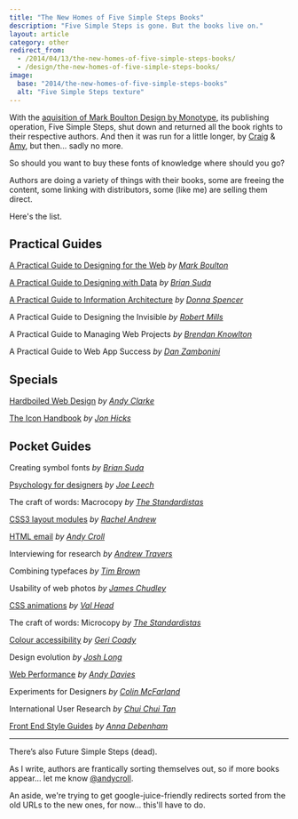 ```yaml
---
title: "The New Homes of Five Simple Steps Books"
description: "Five Simple Steps is gone. But the books live on."
layout: article
category: other
redirect_from:
  - /2014/04/13/the-new-homes-of-five-simple-steps-books/
  - /design/the-new-homes-of-five-simple-steps-books/
image:
  base: "2014/the-new-homes-of-five-simple-steps-books"
  alt: "Five Simple Steps texture"
---
```


With the [aquisition of Mark Boulton Design by Monotype](https://markboulton.co.uk/journal/mbd-and-monotype/), its publishing operation, Five Simple Steps, shut down and returned all the book rights to their respective authors. And then it was run for a little longer, by [Craig](https://twitter.com/craig_makes) & [Amy](https://twitter.com/AmieNLockwood), but then… sadly no more.

So should you want to buy these fonts of knowledge where should you go?

Authors are doing a variety of things with their books, some are freeing the content, some linking with distributors, some (like me) are selling them direct.

Here's the list.

## Practical Guides

[A Practical Guide to Designing for the Web](https://designingfortheweb.co.uk) _by [Mark Boulton](https://twitter.com/markboulton)_

[A Practical Guide to Designing with Data](https://designingwithdata.com) _by [Brian Suda](https://twitter.com/briansuda)_

[A Practical Guide to Information Architecture](https://maadmob.com.au/speaking/books/practical-ia) _by [Donna Spencer](https://twitter.com/maadonna)_

A Practical Guide to Designing the Invisible _by [Robert Mills](https://twitter.com/RobertMills)_

A Practical Guide to Managing Web Projects _by [Brendan Knowlton](https://twitter.com/bfk)_

A Practical Guide to Web App Success _by [Dan Zambonini](https://twitter.com/zambonini)_

## Specials

[Hardboiled Web Design](https://www.smashingmagazine.com/ebooks/the-new-hardboiled-web-design/) _by [Andy Clarke](https://twitter.com/Malarkey)_

[The Icon Handbook](https://iconhandbook.co.uk/) _by [Jon Hicks](https://twitter.com/Hicksdesign)_

## Pocket Guides

Creating symbol fonts _by [Brian Suda](https://twitter.com/briansuda)_

[Psychology for designers](https://psychologyfordesigners.com) _by [Joe Leech](https://twitter.com/mrjoe)_

The craft of words: Macrocopy _by [The Standardistas](https://twitter.com/standardistas)_

[CSS3 layout modules](https://www.rachelandrew.co.uk/books/css3-layout-modules) _by [Rachel Andrew](https://twitter.com/rachelandrew)_

[HTML email](/html-email/) _by [Andy Croll](https://twitter.com/andycroll)_

Interviewing for research _by [Andrew Travers](https://twitter.com/atrvrs)_

Combining typefaces _by [Tim Brown](https://twitter.com/timbrown)_

Usability of web photos _by [James Chudley](https://twitter.com/chudders)_

[CSS animations](https://cssanimationspocketguide.com) _by [Val Head](https://twitter.com/vlh)_

The craft of words: Microcopy _by [The Standardistas](https://twitter.com/standardistas)_

[Colour accessibility](https://gumroad.com/l/loura11y) _by [Geri Coady](https://twitter.com/hellogeri)_

Design evolution _by [Josh Long](https://twitter.com/joshlong)_

[Web Performance](https://andydavies.me/books#webperformance) _by [Andy Davies](https://twitter.com/andydavies)_

Experiments for Designers _by [Colin McFarland](https://twitter.com/mcfrl)_

International User Research _by [Chui Chui Tan](https://twitter.com/ChuiSquared)_

[Front End Style Guides](https://maban.co.uk/projects/front-end-style-guides/) _by [Anna Debenham](https://twitter.com/anna_debenham)_

---

There’s also Future Simple Steps (dead).

As I write, authors are frantically sorting themselves out, so if more books appear… let me know [@andycroll](https://twitter.com/andycroll).

An aside, we're trying to get google-juice-friendly redirects sorted from the old URLs to the new ones, for now… this'll have to do.
